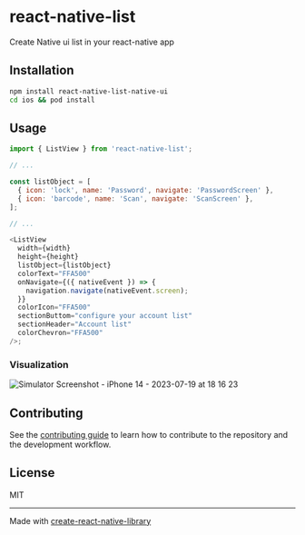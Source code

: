 # react-native-list

Create Native ui list in your react-native app

## Installation

```sh
npm install react-native-list-native-ui
cd ios && pod install
```

## Usage

```js
import { ListView } from 'react-native-list';

// ...

const listObject = [
  { icon: 'lock', name: 'Password', navigate: 'PasswordScreen' },
  { icon: 'barcode', name: 'Scan', navigate: 'ScanScreen' },
];

// ...

<ListView
  width={width}
  height={height}
  listObject={listObject}
  colorText="FFA500"
  onNavigate={({ nativeEvent }) => {
    navigation.navigate(nativeEvent.screen);
  }}
  colorIcon="FFA500"
  sectionButtom="configure your account list"
  sectionHeader="Account list"
  colorChevron="FFA500"
/>;
```

### Visualization

![Simulator Screenshot - iPhone 14 - 2023-07-19 at 18 16 23](https://github.com/Talkwondo/react-native-list/assets/20122139/5e444be1-c628-4d19-b515-e07b61ced9b8)

## Contributing

See the [contributing guide](CONTRIBUTING.md) to learn how to contribute to the repository and the development workflow.

## License

MIT

---

Made with [create-react-native-library](https://github.com/callstack/react-native-builder-bob)
